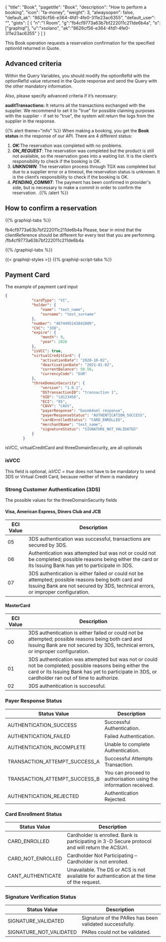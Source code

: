 {
"title": "Book",
"pagetitle": "Book",
"description": "How to perform a booking",
"icon": "fa-money",
"weight": 3,
"alwaysopen": false,
"default_ak": "8626cf56-e364-4fd1-4fe0-311e23ac6355",
"default_user": "",
"gists": [
    {
        "n":"1 Room",
        "g":"fb4cf9773a63b7bf222011c211de6b4a",
        "o":["graphiql"],
        "u":"xsolano",
        "ak":"8626cf56-e364-4fd1-4fe0-311e23ac6355"
    }
        ]
}

This Book operation requests a reservation confirmation for the specified optionId returned in Quote.

## Advanced criteria

Within the Query Variables, you should modify the optionRefId with the optionRefId value returned in the Quote response and send the Query with the other mandatory information.

Also, please specify advanced criteria if it’s necessary:

**auditTransactions:** It returns all the transactions exchanged with the supplier.
We recommend to set it to "true" for possible claiming purposes with the supplier - if set to "true", the system will return the logs from the supplier in the response.

{{% alert theme="info" %}} When making a booking, you get the **Book status** in the response of our API. There are 4 different status: 
1. ***OK***:The reservation was completed with no problems.
2. ***ON_REQUEST***: The reservation was completed but the product is still not available, so the reservation goes into a waiting list. It is the client’s responsibility to check if the booking is OK.
3. ***UNKNOWN***: The reservation process through TGX was completed but due to a supplier error or a timeout, the reservation status is unknown. It is the client’s responsibility to check if the booking is OK. 
4. ***PENDING_COMMIT***: The payment has been confirmed in provider's side, but is necessary to make a commit in order to confirm the reservation.  .{{% /alert %}}

## How to confirm a reservation

{{% graphiql-tabs %}}

fb4cf9773a63b7bf222011c211de6b4a
Please, bear in mind that the clientReference should be different for every test that you are performing.
/fb4cf9773a63b7bf222011c211de6b4a

{{% /graphiql-tabs %}}

{{< graphiql-styles >}}
{{% graphiql-script-tabs %}}



## Payment Card

The example of payment card input 
``` json
{
			"cardType": "VI",
			"holder": {
				"name": "test_name",
				"surname": "test_surname"
			},
			"number": "4874495143042809",
			"CVC": "330",
			"expire": {
				"month": 9,
				"year": 2028
			},
			"isVCC": true,
			"virtualCreditCard": {
				"activationDate": "2020-10-02",
				"deactivationDate": "2021-01-02",
				"currentBalance": 50.58,
				"currencyCode": "EUR"
			},
			"threeDomainSecurity": {
				"version": "1.0.1",
				"DSTransactionID": "transaction 1",
				"XID": "id123456",
				"ECI": "05",
				"CAVV": "CAVV",
				"payerResponse": "base64xml response",
				"payerResponseStatus": "AUTHENTICATION_SUCCESS",
				"cardEnrolledStatus": "CARD_ENROLLED",
				"merchantName": "test_name",
				"signatureStatus": "SIGNATURE_NOT_VALIDATED"
			}
		}
```
isVCC, virtualCreditCard and threeDomainSecurity, are all optionals

### isVCC

This field is optional, *isVCC = true* does not have to be mandatory to send 3DS or Virtual Credit Card, because neither of them is mandatory

### Strong Customer Authentication (3DS) 

The possible values for the threeDomainSecurity fields

#### Visa, American Express, Diners Club and JCB

| **ECI Value** | **Description**                                                                                                                                                                       |
| ------------- | ------------------------------------------------------------------------------------------------------------------------------------------------------------------------------------- |
| 05            | 3DS authentication was successful, transactions are secured by 3DS.                                                                                                                   |
| 06            | Authentication was attempted but was not or could not be completed; possible reasons being either the card or its Issuing Bank has yet to participate in 3DS.                         |
| 07            | 3DS authentication is either failed or could not be attempted; possible reasons being both card and Issuing Bank are not secured by 3DS, technical errors, or improper configuration. |

#### MasterCard

| **ECI Value** | **Description**                                                                                                                                                                                               |
| ------------- | ------------------------------------------------------------------------------------------------------------------------------------------------------------------------------------------------------------- |
| 00            | 3DS authentication is either failed or could not be attempted; possible reasons being both card and Issuing Bank are not secured by 3DS, technical errors, or improper configuration.                         |
| 01            | 3DS authentication was attempted but was not or could not be completed; possible reasons being either the card or its Issuing Bank has yet to participate in 3DS, or cardholder ran out of time to authorize. |
| 02            | 3DS authentication is successful.                                                                                                                                                                             |

### Payer Response Status

| **Status Value**              | **Description**                                                  |
| ----------------------------- | ---------------------------------------------------------------- |
| AUTHENTICATION_SUCCESS        | Successful Authentication.                                       |
| AUTHENTICATION_FAILED         | Failed Authentication.                                           |
| AUTHENTICATION_INCOMPLETE     | Unable to complete Authentication.                               |
| TRANSACTION_ATTEMPT_SUCCESS_A | Successful Attempts Transaction.                                 |
| TRANSACTION_ATTEMPT_SUCCESS_B | You can proceed to authorisation using the information received. |
| AUTHENTICATION_REJECTED       | Authentication Rejected.                                         |



### Card Enrollment Status

| **Status Value**  | **Description**                                                                                  |
| ----------------- | ------------------------------------------------------------------------------------------------ |
| CARD_ENROLLED     | Cardholder is enrolled. Bank is participating in 3-D Secure protocol and will return the ACSUrl. |
| CARD_NOT_ENROLLED | Cardholder Not Participating – Cardholder is not enrolled.                                       |
| CANT_AUTHENTICATE | Unavailable. The DS or ACS is not available for authentication at the time of the request.       |

### Signature Verification Status

| **Status Value**        | **Description**                                         |
| ----------------------- | ------------------------------------------------------- |
| SIGNATURE_VALIDATED     | Signature of the PARes has been validated successfully. |
| SIGNATURE_NOT_VALIDATED | PARes could not be validated.                           |

